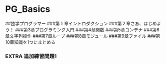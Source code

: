 # PG_Basics
##独学プログラマー
###第１章イントロダクション
###第２章さあ、はじめよう！
###第3章プログラミング入門
###第4章関数
###第5章コンデナ
###第6章文字列操作
###第7章ループ
###第8章モジュール
###第9章ファイル
###第10章知識を1つにまとめる
### EXTRA 追加練習問題1
